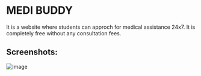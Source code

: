 # MEDI BUDDY

It is a website where students can approch for medical assistance 24x7. It is completely free without any consultation fees.  

## Screenshots:
![image](https://user-images.githubusercontent.com/90963726/183467077-6c221291-ab05-4d57-93b7-d28440072fe8.png)

